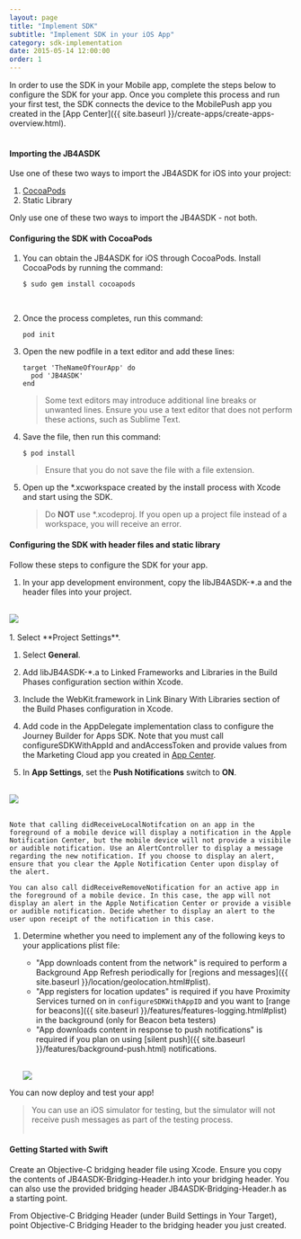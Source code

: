 ```yaml
---
layout: page
title: "Implement SDK"
subtitle: "Implement SDK in your iOS App"
category: sdk-implementation
date: 2015-05-14 12:00:00
order: 1
---
```

In order to use the SDK in your Mobile app, complete the steps below to configure the SDK for your app. Once you complete this process and run your first test, the SDK connects the device to the MobilePush app you created in the [App Center]({{ site.baseurl }}/create-apps/create-apps-overview.html).<br/><br/>

<h4>Importing the JB4ASDK</h4>
Use one of these two ways to import the JB4ASDK for iOS into your project:

1.	[CocoaPods](https://guides.cocoapods.org/using/using-cocoapods.html)
1.	Static Library

Only use one of these two ways to import the JB4ASDK - not both.

<h4>Configuring the SDK with CocoaPods</h4>

1. You can obtain the JB4ASDK for iOS through CocoaPods. Install CocoaPods by running the command:<br/>

	```
	$ sudo gem install cocoapods
	```
	<br/>

1. Once the process completes, run this command:

	```
	pod init
	```

1. Open the new podfile in a text editor and add these lines:<br/>

	```
	target 'TheNameOfYourApp' do
	  pod 'JB4ASDK'
	end
	```

	> Some text editors may introduce additional line breaks or unwanted lines. Ensure you use a text editor that does not perform these actions, such as Sublime Text.

1. Save the file, then run this command:<br/>

	```
	$ pod install
	```

	> Ensure that you do not save the file with a file extension.

1. Open up the *.xcworkspace created by the install process with Xcode and start using the SDK.

	> Do <b>NOT</b> use *.xcodeproj. If you open up a project file instead of a workspace, you will receive an error.<br/>

<h4>Configuring the SDK with header files and static library</h4>

Follow these steps to configure the SDK for your app.<br/>

1.  In your app development environment, copy the libJB4ASDK-*.a and the header files into your project.
<br/>
 <img class="img-responsive" src="{{ site.baseurl }}/assets/iossdk-artifacts.png" /><br/>
<br/>
1.  Select **Project Settings**. 

1.  Select **General**.

1.  Add libJB4ASDK-*.a to Linked Frameworks and Libraries in the Build Phases configuration section within Xcode.

1.	Include the WebKit.framework in Link Binary With Libraries section of the Build Phases configuration in Xcode.

1.  Add code in the AppDelegate implementation class to configure the Journey Builder for Apps SDK. Note that you must call configureSDKWithAppId and andAccessToken and provide values from the Marketing Cloud app you created in <a href="https://https://appcenter-auth.s1.marketingcloudapps.com/" target="_blank">App Center<a/>.

	<script src="https://gist.github.com/sfmc-mobilepushsdk/346819617929db86b842.js"></script>

1.	In **App Settings**, set the **Push Notifications** switch to **ON**. 
<br/>
 <img class="img-responsive" src="{{ site.baseurl }}/assets/pushNotifications.png" /><br/>
<br/>

	Note that calling didReceiveLocalNotifcation on an app in the foreground of a mobile device will display a notification in the Apple Notification Center, but the mobile device will not provide a visibile or audible notification. Use an AlertController to display a message regarding the new notification. If you choose to display an alert, ensure that you clear the Apple Notification Center upon display of the alert.

	You can also call didReceiveRemoveNotification for an active app in the foreground of a mobile device. In this case, the app will not display an alert in the Apple Notification Center or provide a visible or audible notification. Decide whether to display an alert to the user upon receipt of the notification in this case.

1.  Determine whether you need to implement any of the following keys to your applications plist file:

	* "App downloads content from the network" is required to perform a Background App Refresh periodically for [regions and messages]({{ site.baseurl }}/location/geolocation.html#plist).
	* "App registers for location updates" is required if you have Proximity Services turned on in `configureSDKWithAppID` and you want to [range for beacons]({{ site.baseurl }}/features/features-logging.html#plist) in the background (only for Beacon beta testers)
	* "App downloads content in response to push notifications" is required if you plan on using [silent push]({{ site.baseurl }}/features/background-push.html) notifications.

	<br/><img class="img-responsive" src="{{ site.baseurl }}/assets/background_modes_plist_entry.png" /><br/>

You can now deploy and test your app! 

> You can use an iOS simulator for testing, but the simulator will not receive push messages as part of the testing process.<br/><br/>

<h4>Getting Started with Swift</h4>
Create an Objective-C bridging header file using Xcode. Ensure you copy the contents of JB4ASDK-Bridging-Header.h into your bridging header. You can also use the provided bridging header JB4ASDK-Bridging-Header.h as a starting point.

From Objective-C Bridging Header (under Build Settings in Your Target), point Objective-C Bridging Header to the bridging header you just created.<br/><br/>
